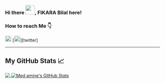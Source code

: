 ### Hi there <img src="https://raw.githubusercontent.com/MartinHeinz/MartinHeinz/master/wave.gif" width="30px">, FIKARA Bilal here!
### How to reach Me 👇
[<img src='https://cdn.jsdelivr.net/npm/simple-icons@3.0.1/icons/linkedin.svg' alt='linkedin' width="20" height='auto'>][linkedin]
[<img src='https://cdn.jsdelivr.net/npm/simple-icons@3.0.1/icons/twitter.svg' alt='twitter' width="20" height='auto'>][twitter] 

---


## My GitHub Stats 📈

<a href="https://github.com/bilal-dotcom/bilal-dotcom">
  <img align="center" src="https://github-readme-stats.vercel.app/api/top-langs/?username=bilal-dotcom&hide=php,html&title_color=ffffff&text_color=c9cacc&icon_color=2bbc8a&bg_color=1d1f21" />
</a>
<a href="https://github.com/bilal-dotcom/bilal-dotcom">
  <img align="center" src="https://github-readme-stats.vercel.app/api?username=bilal-dotcom&show_icons=true&line_height=27&count_private=true&title_color=ffffff&text_color=c9cacc&icon_color=2bbc8a&bg_color=1d1f21" alt="Med amine's GitHub Stats" />
</a>


[twiter]: https://twitter.com/bill_fka
[linkedin]: https://www.linkedin.com/in/bilal-fikara-4996201b7

<!--
**bilal-dotcom/bilal-dotcom** is a ✨ _special_ ✨ repository because its `README.md` (this file) appears on your GitHub profile.

Here are some ideas to get you started:

- 🔭 I’m currently working on ...
- 🌱 I’m currently learning ...
- 👯 I’m looking to collaborate on ...
- 🤔 I’m looking for help with ...
- 💬 Ask me about ...
- 📫 How to reach me: ...
- 😄 Pronouns: ...
- ⚡ Fun fact: ...
-->
